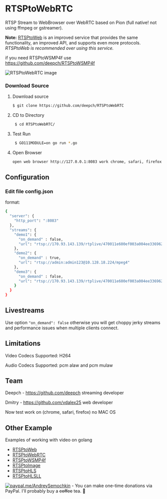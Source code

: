 # RTSPtoWebRTC

RTSP Stream to WebBrowser over WebRTC based on Pion (full native! not using ffmpeg or gstreamer).

**Note:** [RTSPtoWeb](https://github.com/dzhonapp/RTSPtoWebRTC) is an improved service that provides the same functionality, an improved API, and supports even more protocols. *RTSPtoWeb is recommended over using this service.*


if you need RTSPtoWSMP4f use https://github.com/deepch/RTSPtoWSMP4f


![RTSPtoWebRTC image](doc/demo4.png)

### Download Source

1. Download source
   ```bash 
   $ git clone https://github.com/deepch/RTSPtoWebRTC  
   ```
3. CD to Directory
   ```bash
    $ cd RTSPtoWebRTC/
   ```
4. Test Run
   ```bash
    $ GO111MODULE=on go run *.go
   ```
5. Open Browser
    ```bash
    open web browser http://127.0.0.1:8083 work chrome, safari, firefox
    ```

## Configuration

### Edit file config.json

format:

```bash
{
  "server": {
    "http_port": ":8083"
  },
  "streams": {
    "demo1": {
      "on_demand" : false,
      "url": "rtsp://170.93.143.139/rtplive/470011e600ef003a004ee33696235daa"
    },
    "demo2": {
      "on_demand" : true,
      "url": "rtsp://admin:admin123@10.128.18.224/mpeg4"
    },
    "demo3": {
      "on_demand" : false,
      "url": "rtsp://170.93.143.139/rtplive/470011e600ef003a004ee33696235daa"
    }
  }
}
```

## Livestreams

Use option ``` "on_demand": false ``` otherwise you will get choppy jerky streams and performance issues when multiple clients connect. 

## Limitations

Video Codecs Supported: H264

Audio Codecs Supported: pcm alaw and pcm mulaw 

## Team

Deepch - https://github.com/deepch streaming developer

Dmitry - https://github.com/vdalex25 web developer

Now test work on (chrome, safari, firefox) no MAC OS

## Other Example

Examples of working with video on golang

- [RTSPtoWeb](https://github.com/deepch/RTSPtoWeb)
- [RTSPtoWebRTC](https://github.com/deepch/RTSPtoWebRTC)
- [RTSPtoWSMP4f](https://github.com/deepch/RTSPtoWSMP4f)
- [RTSPtoImage](https://github.com/deepch/RTSPtoImage)
- [RTSPtoHLS](https://github.com/deepch/RTSPtoHLS)
- [RTSPtoHLSLL](https://github.com/deepch/RTSPtoHLSLL)

[![paypal.me/AndreySemochkin](https://ionicabizau.github.io/badges/paypal.svg)](https://www.paypal.me/AndreySemochkin) - You can make one-time donations via PayPal. I'll probably buy a ~~coffee~~ tea. :tea:
